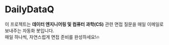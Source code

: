# DailyDataQ
이 프로젝트는 **데이터 엔지니어링 및 컴퓨터 과학(CS)** 관련 면접 질문을 매일 이메일로 보내주는 자동화 봇입니다.  
매일 하나씩, 자연스럽게 면접 준비를 완성하세요!🔥
